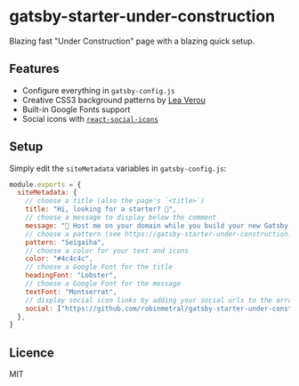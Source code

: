 # gatsby-starter-under-construction

Blazing fast "Under Construction" page with a blazing quick setup.


## Features

- Configure everything in `gatsby-config.js`
- Creative CSS3 background patterns by [Lea Verou](https://github.com/LeaVerou/css3patterns)
- Built-in Google Fonts support
- Social icons with [`react-social-icons`](https://github.com/jaketrent/react-social-icons)


## Setup

Simply edit the `siteMetadata` variables in `gatsby-config.js`:

```javascript
module.exports = {
  siteMetadata: {
    // choose a title (also the page's `<title>`)
    title: "Hi, looking for a starter? 🔎",
    // choose a message to display below the comment
    message: "🚧 Host me on your domain while you build your new Gatsby site! (or keep me longer, that's fine too) 👷",
    // choose a pattern (see https://gatsby-starter-under-construction.netlify.com/patterns)
    pattern: "Seigaiha",
    // choose a color for your text and icons
    color: "#4c4c4c",
    // choose a Google Font for the title
    headingFont: "Lobster",
    // choose a Google Font for the message
    textFont: "Montserrat",
    // display social icon links by adding your social urls to the array
    social: ["https://github.com/robinmetral/gatsby-starter-under-construction", "https://twitter.com/robinmetral"],
  },
}
```


## Licence

MIT

